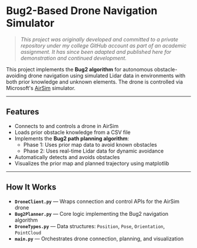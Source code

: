 # Bug2-Based Drone Navigation Simulator

> _This project was originally developed and committed to a private repository under my college GitHub account as part of an academic assignment. It has since been adapted and published here for demonstration and continued development._

This project implements the **Bug2 algorithm** for autonomous obstacle-avoiding drone navigation using simulated Lidar data in environments with both prior knowledge and unknown elements. The drone is controlled via Microsoft's [AirSim](https://github.com/microsoft/AirSim) simulator.

---

## Features

- Connects to and controls a drone in AirSim
- Loads prior obstacle knowledge from a CSV file
- Implements the **Bug2 path planning algorithm**:
  - Phase 1: Uses prior map data to avoid known obstacles
  - Phase 2: Uses real-time Lidar data for dynamic avoidance
- Automatically detects and avoids obstacles
- Visualizes the prior map and planned trajectory using matplotlib

---

## How It Works

- **`DroneClient.py`** — Wraps connection and control APIs for the AirSim drone
- **`Bug2Planner.py`** — Core logic implementing the Bug2 navigation algorithm
- **`DroneTypes.py`** — Data structures: `Position`, `Pose`, `Orientation`, `PointCloud`
- **`main.py`** — Orchestrates drone connection, planning, and visualization
